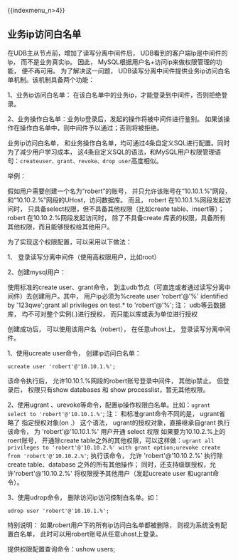 {{indexmenu_n>4}}

## 业务ip访问白名单

在UDB主从节点前，增加了读写分离中间件后， UDB看到的客户端Ip是中间件的Ip， 而不是业务真实ip。 因此，
MySQL根据用户名+访问ip来做权限管理的功能， 便不再可用。 为了解决这一问题，
UDB读写分离中间件提供业务ip访问白名单机制。该机制具备两个功能：

1、业务ip访问白名单： 在该白名单中的业务ip，才能登录到中间件，否则拒绝登录。

2、业务操作白名单：业务Ip登录后，发起的操作将被中间件进行鉴别。 如果该操作在操作白名单中，则中间件予以通过；否则将被拒绝。

业务ip访问白名单， 和业务操作白名单，均可通过4条自定义SQL进行配置。同时为了减少用户学习成本，
这4条自定义SQL的语法，和MySQL用户权限管理语句：`createuser、grant、revoke、drop user`高度相似。

举例：

假如用户需要创建一个名为“robert”的账号， 并只允许该账号在“10.10.1.%”网段，
和“10.10.2.%”网段的UHost，访问数据库。 而且， robert
在10.10.1.%网段发起访问时， 只具备select权限，但不具备其他权限（比如create
table、insert等）；robert 在10.10.2.%网段发起访问时， 除了不具备create
库表的权限，具备所有其他权限，而且能够授权给其他用户。

为了实现这个权限配置，可以采用以下做法：

1、 登录读写分离中间件（使用高权限用户，比如root）

2、创建mysql用户：

使用标准的create user、grant命令， 到主udb节点（可直连或者通过读写分离中间件）去创建用户。其中，
用户ip必须为%create user 'robert'@'%' identified by '123qwe';grant
all privileges on test.\* to 'robert'@'%'; 注： udb等云数据库， 均不可对整个实例(.)进行授权，
而只能以库或表为单位进行授权

创建成功后， 可以使用该用户名（robert）， 在任意uhost上， 登录读写分离中间件。

1、使用ucreate user命令， 创建ip访问白名单：
```
ucreate user 'robert'@'10.10.1.%';
```
该命令执行后， 允许10.10.1.%网段的robert账号登录中间件， 其他ip禁止。 但登录后， 权限只有show databases 和
show processlist，暂无其他权限。

2、使用ugrant 、urevoke等命令，配置ip操作权限白名单。比如：`ugrant select to 'robert'@'10.10.1.%'`; 注： 和标准grant命令不同的是， ugrant省略了 指定授权对象(on .） 这个语法，
ugrant的授权对象，直接继承自grant 执行该命令， 为 'robert'@'10.10.1.%' 用户开通 select 权限
如果要为10.10.2.%上的roert账号， 开通除create table之外的其他权限，可以这样做：`ugrant all privileges to 'robert'@'10.10.2.%' with grant option;urevoke create from 'robert'@'10.10.2.%'`; 执行该命令， 允许 'robert'@'10.10.2.%' 执行除create
table、database 之外的所有其他操作； 同时，还支持级联授权，允许'robert'@'10.10.2.%'
将权限授予其他用户（发起ucreate user 和ugrant命令）。

3、使用udrop命令， 删除访问ip访问控制白名单。如：
```
udrop user 'robert'@'10.10.1.%';
```
特别说明： 如果robert用户下的所有ip访问白名单都被删除， 则视为系统没有配置白名单， 此时可以用robert账号从任意uhost上登录。

提供权限配置查询命令：ushow users;

